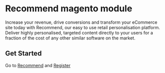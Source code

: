 Recommend magento module
=================

Increase your revenue, drive conversions and transform your eCommerce site today with Recommend, our easy to use retail personalisation platform. Deliver highly personalised, targeted content directly to your users for a fraction of the cost of any other similar software on the market.

Get Started
-----------
Go to [Recommend](https://recommend.pro/) and [Register](https://control.recommend.pro/signup)
